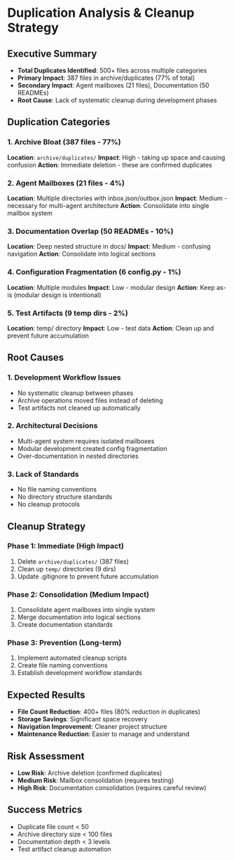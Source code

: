 # Duplication Analysis & Cleanup Strategy

## Executive Summary
- **Total Duplicates Identified**: 500+ files across multiple categories
- **Primary Impact**: 387 files in archive/duplicates (77% of total)
- **Secondary Impact**: Agent mailboxes (21 files), Documentation (50 READMEs)
- **Root Cause**: Lack of systematic cleanup during development phases

## Duplication Categories

### 1. Archive Bloat (387 files - 77%)
**Location**: `archive/duplicates/`
**Impact**: High - taking up space and causing confusion
**Action**: Immediate deletion - these are confirmed duplicates

### 2. Agent Mailboxes (21 files - 4%)
**Location**: Multiple directories with inbox.json/outbox.json
**Impact**: Medium - necessary for multi-agent architecture
**Action**: Consolidate into single mailbox system

### 3. Documentation Overlap (50 READMEs - 10%)
**Location**: Deep nested structure in docs/
**Impact**: Medium - confusing navigation
**Action**: Consolidate into logical sections

### 4. Configuration Fragmentation (6 config.py - 1%)
**Location**: Multiple modules
**Impact**: Low - modular design
**Action**: Keep as-is (modular design is intentional)

### 5. Test Artifacts (9 temp dirs - 2%)
**Location**: temp/ directory
**Impact**: Low - test data
**Action**: Clean up and prevent future accumulation

## Root Causes

### 1. **Development Workflow Issues**
- No systematic cleanup between phases
- Archive operations moved files instead of deleting
- Test artifacts not cleaned up automatically

### 2. **Architectural Decisions**
- Multi-agent system requires isolated mailboxes
- Modular development created config fragmentation
- Over-documentation in nested directories

### 3. **Lack of Standards**
- No file naming conventions
- No directory structure standards
- No cleanup protocols

## Cleanup Strategy

### Phase 1: Immediate (High Impact)
1. Delete `archive/duplicates/` (387 files)
2. Clean up `temp/` directories (9 dirs)
3. Update .gitignore to prevent future accumulation

### Phase 2: Consolidation (Medium Impact)
1. Consolidate agent mailboxes into single system
2. Merge documentation into logical sections
3. Create documentation standards

### Phase 3: Prevention (Long-term)
1. Implement automated cleanup scripts
2. Create file naming conventions
3. Establish development workflow standards

## Expected Results
- **File Count Reduction**: 400+ files (80% reduction in duplicates)
- **Storage Savings**: Significant space recovery
- **Navigation Improvement**: Cleaner project structure
- **Maintenance Reduction**: Easier to manage and understand

## Risk Assessment
- **Low Risk**: Archive deletion (confirmed duplicates)
- **Medium Risk**: Mailbox consolidation (requires testing)
- **High Risk**: Documentation consolidation (requires careful review)

## Success Metrics
- Duplicate file count < 50
- Archive directory size < 100 files
- Documentation depth < 3 levels
- Test artifact cleanup automation 
